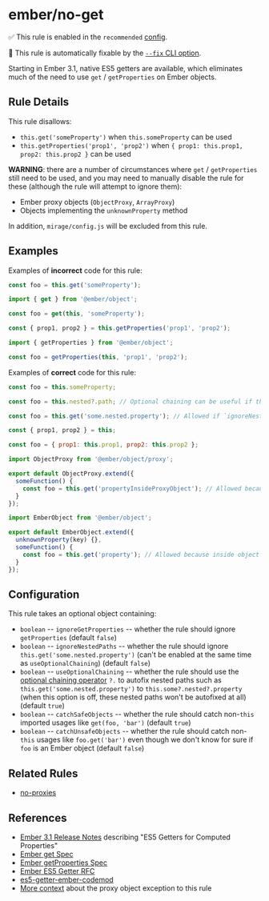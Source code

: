 # ember/no-get

✅ This rule is enabled in the `recommended` [config](https://github.com/ember-cli/eslint-plugin-ember#-configurations).

🔧 This rule is automatically fixable by the [`--fix` CLI option](https://eslint.org/docs/latest/user-guide/command-line-interface#--fix).

<!-- end auto-generated rule header -->

Starting in Ember 3.1, native ES5 getters are available, which eliminates much of the need to use `get` / `getProperties` on Ember objects.

## Rule Details

This rule disallows:

- `this.get('someProperty')` when `this.someProperty` can be used
- `this.getProperties('prop1', 'prop2')` when `{ prop1: this.prop1, prop2: this.prop2 }` can be used

**WARNING**: there are a number of circumstances where `get` / `getProperties` still need to be used, and you may need to manually disable the rule for these (although the rule will attempt to ignore them):

- Ember proxy objects (`ObjectProxy`, `ArrayProxy`)
- Objects implementing the `unknownProperty` method

In addition, `mirage/config.js` will be excluded from this rule.

## Examples

Examples of **incorrect** code for this rule:

```js
const foo = this.get('someProperty');
```

```js
import { get } from '@ember/object';

const foo = get(this, 'someProperty');
```

```js
const { prop1, prop2 } = this.getProperties('prop1', 'prop2');
```

```js
import { getProperties } from '@ember/object';

const foo = getProperties(this, 'prop1', 'prop2');
```

Examples of **correct** code for this rule:

```js
const foo = this.someProperty;
```

```js
const foo = this.nested?.path; // Optional chaining can be useful if the nested path can have null or undefined properties in it.
```

```js
const foo = this.get('some.nested.property'); // Allowed if `ignoreNestedPaths` option is enabled.
```

```js
const { prop1, prop2 } = this;
```

```js
const foo = { prop1: this.prop1, prop2: this.prop2 };
```

```js
import ObjectProxy from '@ember/object/proxy';

export default ObjectProxy.extend({
  someFunction() {
    const foo = this.get('propertyInsideProxyObject'); // Allowed because inside proxy object.
  }
});
```

```js
import EmberObject from '@ember/object';

export default EmberObject.extend({
  unknownProperty(key) {},
  someFunction() {
    const foo = this.get('property'); // Allowed because inside object implementing `unknownProperty()`.
  }
});
```

## Configuration

This rule takes an optional object containing:

- `boolean` -- `ignoreGetProperties` -- whether the rule should ignore `getProperties` (default `false`)
- `boolean` -- `ignoreNestedPaths` -- whether the rule should ignore `this.get('some.nested.property')` (can't be enabled at the same time as `useOptionalChaining`) (default `false`)
- `boolean` -- `useOptionalChaining` -- whether the rule should use the [optional chaining operator](https://developer.mozilla.org/en-US/docs/Web/JavaScript/Reference/Operators/Optional_chaining) `?.` to autofix nested paths such as `this.get('some.nested.property')` to `this.some?.nested?.property` (when this option is off, these nested paths won't be autofixed at all) (default `true`)
- `boolean` -- `catchSafeObjects` -- whether the rule should catch non-`this` imported usages like `get(foo, 'bar')` (default `true`)
- `boolean` -- `catchUnsafeObjects` -- whether the rule should catch non-`this` usages like `foo.get('bar')` even though we don't know for sure if `foo` is an Ember object (default `false`)

## Related Rules

- [no-proxies](no-proxies.md)

## References

- [Ember 3.1 Release Notes](https://blog.emberjs.com/2018/04/13/ember-3-1-released.html) describing "ES5 Getters for Computed Properties"
- [Ember get Spec](https://api.emberjs.com/ember/release/functions/@ember%2Fobject/get)
- [Ember getProperties Spec](https://api.emberjs.com/ember/release/functions/@ember%2Fobject/getProperties)
- [Ember ES5 Getter RFC](https://github.com/emberjs/rfcs/blob/master/text/0281-es5-getters.md)
- [es5-getter-ember-codemod](https://github.com/rondale-sc/es5-getter-ember-codemod)
- [More context](https://github.com/emberjs/ember.js/issues/16148) about the proxy object exception to this rule
